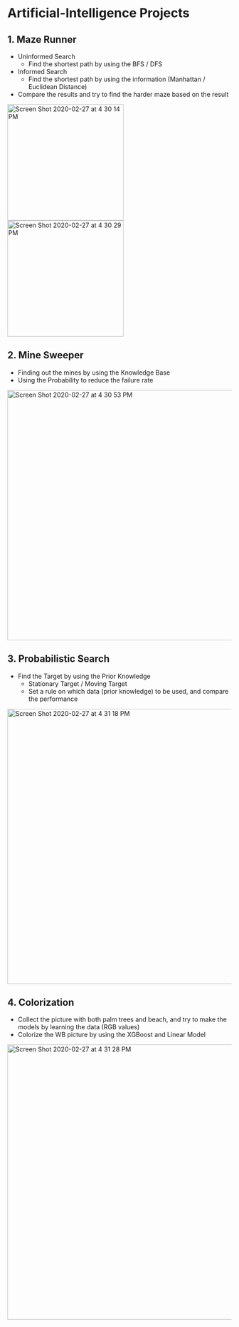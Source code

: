 # Artificial-Intelligence Projects

## **1. Maze Runner**
- Uninformed Search
  - Find the shortest path by using the BFS / DFS
- Informed Search
  - Find the shortest path by using the information (Manhattan / Euclidean Distance) 
- Compare the results and try to find the harder maze based on the result

<img width="261" alt="Screen Shot 2020-02-27 at 4 30 14 PM" src="https://user-images.githubusercontent.com/23174275/75488840-1407de00-597f-11ea-84be-3cd65f5752eb.png">

<img width="261" alt="Screen Shot 2020-02-27 at 4 30 29 PM" src="https://user-images.githubusercontent.com/23174275/75488847-166a3800-597f-11ea-81e3-68647153bbd9.png">


## **2. Mine Sweeper**
- Finding out the mines by using the Knowledge Base
- Using the Probability to reduce the failure rate

<img width="562" alt="Screen Shot 2020-02-27 at 4 30 53 PM" src="https://user-images.githubusercontent.com/23174275/75488854-179b6500-597f-11ea-87d4-86d6bc1542bb.png">

## **3. Probabilistic Search**
- Find the Target by using the Prior Knowledge
  - Stationary Target / Moving Target
  - Set a rule on which data (prior knowledge) to be used, and compare the performance 
 

<img width="618" alt="Screen Shot 2020-02-27 at 4 31 18 PM" src="https://user-images.githubusercontent.com/23174275/75488860-19652880-597f-11ea-8b0e-82c23ccebb69.png">

## **4. Colorization**
- Collect the picture with both palm trees and beach, and try to make the models by learning the data (RGB values)
- Colorize the WB picture by using the XGBoost and Linear Model

<img width="618" alt="Screen Shot 2020-02-27 at 4 31 28 PM" src="https://user-images.githubusercontent.com/23174275/75488862-1a965580-597f-11ea-98ef-371a95ceafdc.png">

